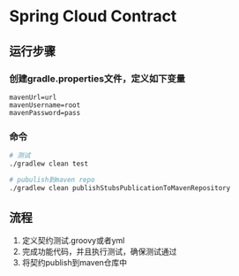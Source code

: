 # Spring Cloud Contract

## 运行步骤

### 创建gradle.properties文件，定义如下变量
```properties
mavenUrl=url
mavenUsername=root
mavenPassword=pass
```

### 命令
```bash
# 测试
./gradlew clean test

# pubulish到maven repo
./gradlew clean publishStubsPublicationToMavenRepository
```

## 流程
1. 定义契约测试.groovy或者yml
2. 完成功能代码，并且执行测试，确保测试通过
3. 将契约publish到maven仓库中